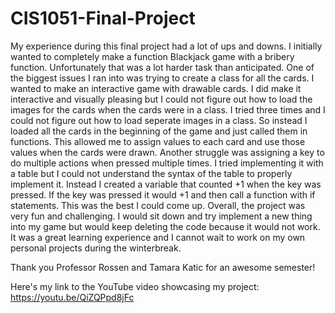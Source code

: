 # CIS1051-Final-Project

My experience during this final project had a lot of ups and downs. I initially wanted to completely make a function Blackjack game with
a bribery function. Unfortunately that was a lot harder task than anticipated. One of the biggest issues I ran into was trying to create
a class for all the cards. I wanted to make an interactive game with drawable cards. I did make it interactive and visually pleasing but
I could not figure out how to load the images for the cards when the cards were in a class. I tried three times and I could not figure
out how to load seperate images in a class. So instead I loaded all the cards in the beginning of the game and just called them in functions.
This allowed me to assign values to each card and use those values when the cards were drawn. Another struggle was assigning a key to do
multiple actions when pressed multiple times. I tried implementing it with a table but I could not understand the syntax of the table to
properly implement it. Instead I created a variable that counted +1 when the key was pressed. If the key was pressed it would +1 and then 
call a function with if statements. This was the best I could come up. Overall, the project was very fun and challenging. I would sit down
and try implement a new thing into my game but would keep deleting the code because it would not work. It was a great learning experience
and I cannot wait to work on my own personal projects during the winterbreak.

Thank you Professor Rossen and Tamara Katic for an awesome semester!

Here's my link to the YouTube video showcasing my project: https://youtu.be/QiZQPpd8jFc